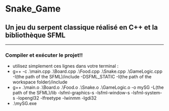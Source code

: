 # Snake_Game
## Un jeu du serpent classique réalisé en C++ et la bibliothèque SFML

---

### Compiler et exécuter le projet!!
- utilisez simplement ces lignes dans votre terminal :
- g++ -c .\main.cpp .\Board.cpp .\Food.cpp .\Snake.cpp .\GameLogic.cpp -I(the path of the SFML)/include -DSFML_STATIC -I(the path of the workspace folder)/include
- g++ .\main.o .\Board.o .\Food.o .\Snake.o .\GameLogic.o -o mySG -L(the path of the SFML)/lib -lsfml-graphics-s -lsfml-window-s -lsfml-system-s -lopengl32 -lfreetype -lwinmm -lgdi32
- .\mySG.exe

